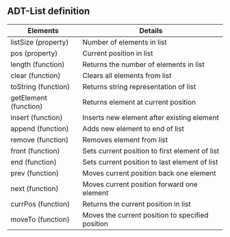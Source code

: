 ## ADT-List definition
| Elements | Details |
|----------------------|-------------------|
listSize (property) | Number of elements in list
pos (property) | Current position in list 
length (function)| Returns the number of elements in list
clear (function)| Clears all elements from list
toString (function)| Returns string representation of list
getElement (function)| Returns element at current position
insert (function)| Inserts new element after existing element
append (function)| Adds new element to end of list
remove (function)| Removes element from list
front (function)| Sets current position to first element of list
end (function)| Sets current position to last element of list
prev (function)| Moves current position back one element
next (function)| Moves current position forward one element
currPos (function)| Returns the current position in list
moveTo (function)| Moves the current position to specified position